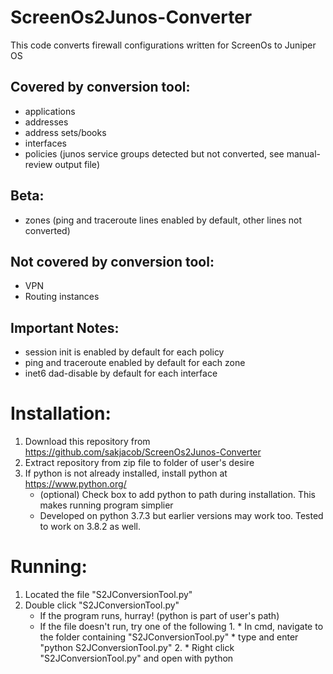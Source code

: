 # ScreenOs2Junos-Converter
This code converts firewall configurations written for ScreenOs to Juniper OS

## Covered by conversion tool:
* applications
* addresses
* address sets/books
* interfaces
* policies (junos service groups detected but not converted, see manual-review output file)

## Beta:
* zones (ping and traceroute lines enabled by default, other lines not converted)


## Not covered by conversion tool:
* VPN
* Routing instances


## Important Notes:
* session init is enabled by default for each policy
* ping and traceroute enabled by default for each zone
* inet6 dad-disable by default for each interface

# Installation:
1. Download this repository from https://github.com/sakjacob/ScreenOs2Junos-Converter
2. Extract repository from zip file to folder of user's desire
3. If python is not already installed, install python at https://www.python.org/
	* (optional) Check box to add python to path during installation. This makes running program simplier
	* Developed on python 3.7.3 but earlier versions may work too. Tested to work on 3.8.2 as well.
	
# Running:
1. Located the file "S2JConversionTool.py"
2. Double click "S2JConversionTool.py"
	* If the program runs,  hurray! (python is part of user's path)
	* If the file doesn't run, try one of the following
		1.
			* In cmd, navigate to the folder containing "S2JConversionTool.py"
			* type and enter "python S2JConversionTool.py"
		2. 
			* Right click "S2JConversionTool.py" and open with python 

